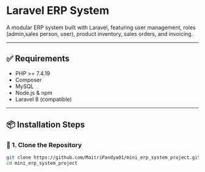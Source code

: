 # Laravel ERP System

A modular ERP system built with Laravel, featuring user management, roles (admin,sales person, user), product inventory, sales orders, and invoicing.

---

## ✅ Requirements

- PHP >= 7.4.19
- Composer
- MySQL
- Node.js & npm 
- Laravel 8 (compatible)

---

## 📦 Installation Steps

### 🔹 1. Clone the Repository

```bash
git clone https://github.com/MaitriPandya01/mini_erp_system_project.git
cd mini_erp_system_project

